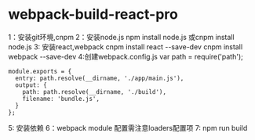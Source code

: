 # webpack-build-react-pro
1：安装git环境,cnpm
2：安装node.js
  npm install node.js 或cnpm install node.js	
3: 安装react,webpack
  cnpm install react --save-dev 
  cnpm install webpack --save-dev
4:创建webpack.config.js
	var path = require('path');

	module.exports = {
	  entry: path.resolve(__dirname, './app/main.js'),
	  output: {
		path: path.resolve(__dirname, './build'),
		filename: 'bundle.js',
	  }
	};
5: 安装依赖
6：webpack module 配置需注意loaders配置项
7: npm run build 